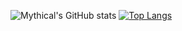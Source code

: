 ![Mythical's GitHub stats](https://github-readme-stats.vercel.app/api?username=Mythstik&show_icons=true&theme=transparent) [![Top Langs](https://github-readme-stats.vercel.app/api/top-langs/?username=Mythstik&layout=donut-vertical)](https://github.com/anuraghazra/github-readme-stats)
